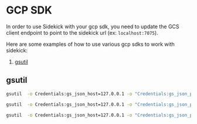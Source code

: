 # GCP SDK

In order to use Sidekick with your gcp sdk, you need to update the GCS client endpoint to point to the sidekick url (ex: `localhost:7075`).

Here are some examples of how to use various gcp sdks to work with sidekick:

1. [gsutil](#gsutil)

<a name="gsutil"></a>

## gsutil

```bash
gsutil  -o Credentials:gs_json_host=127.0.0.1 -o "Credentials:gs_json_port=7076" -o "Boto:https_validate_certificates=False" ls -r gs://<YOUR_BUCKET>
```

```bash
gsutil  -o Credentials:gs_json_host=127.0.0.1 -o "Credentials:gs_json_port=7076" -o "Boto:https_validate_certificates=False" cp gs://<YOUR_BUCKET>/<YOUR_OBJECT_KEY> <LOCAL_FILE_NAME>
```

```bash
gsutil  -o Credentials:gs_json_host=127.0.0.1 -o "Credentials:gs_json_port=7076" -o "Boto:https_validate_certificates=False" cp <LOCAL_FILE_NAME> gs://<YOUR_BUCKET>/<YOUR_OBJECT_KEY>
```
